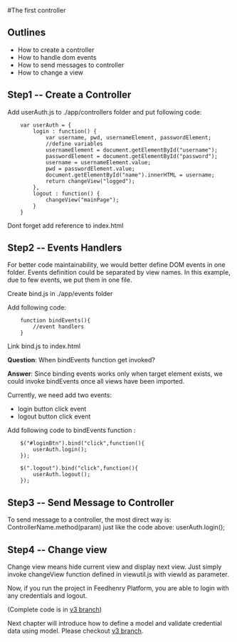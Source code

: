#The first controller

## Outlines

* How to create a controller
* How to handle dom events
* How to send messages to controller
* How to change a view

## Step1 -- Create a Controller

Add userAuth.js to ./app/controllers folder and put following code:

		var userAuth = {
			login : function() {
				var username, pwd, usernameElement, passwordElement;
				//define variables
				usernameElement = document.getElementById("username");
				passwordElement = document.getElementById("password");
				username = usernameElement.value;
				pwd = passwordElement.value;
				document.getElementById("name").innerHTML = username;
				return changeView("logged");
			},
			logout : function() {
				changeView("mainPage");
			}
		}

Dont forget add reference to index.html

## Step2 -- Events Handlers

For better code maintainability, we would better define DOM events in one folder. Events definition could be separated by view names. In this example, due to few events, we put them in one file.

Create bind.js in ./app/events folder

Add following code:

		function bindEvents(){
			//event handlers
		}

Link bind.js to index.html

**Question**: When bindEvents function get invoked?

**Answer**: Since binding events works only when target element exists, we could invoke bindEvents once all views have been imported.

Currently, we need add two events:

* login button click event
* logout button click event

Add following code to bindEvents function :

		$("#loginBtn").bind("click",function(){
			userAuth.login();
		});
		
		$(".logout").bind("click",function(){
			userAuth.logout();
		});
		
## Step3 -- Send Message to Controller

To send message to a controller, the most direct way is: ControllerName.method(param) just like the code above: userAuth.login();

## Step4 -- Change view

Change view means hide current view and display next view. Just simply invoke changeView function defined in viewutil.js with viewId as parameter.


Now, if you run the project in Feedhenry Platform, you are able to login with any credentials and logout.


(Complete code is in <a href="https://github.com/feedhenry/fh-mvc-simple/tree/v3">v3 branch</a>)

Next chapter will introduce how to define a model and validate credential data using model. Please checkout <a href="https://github.com/feedhenry/fh-mvc-simple/tree/v3">v3 branch</a>.




